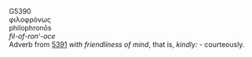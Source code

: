 <body>
  <p>G5390<br>  φιλοφρόνως  <br> philophronōs  <br><i>fil-of-ron‘-oce </i><br>Adverb from <a href="g5391.htm">5391</a>  <i>with</i> <i>friendliness</i> <i>of</i> <i>mind</i>, that is, <i>kindly:</i> - courteously.<br></p>
 </body>